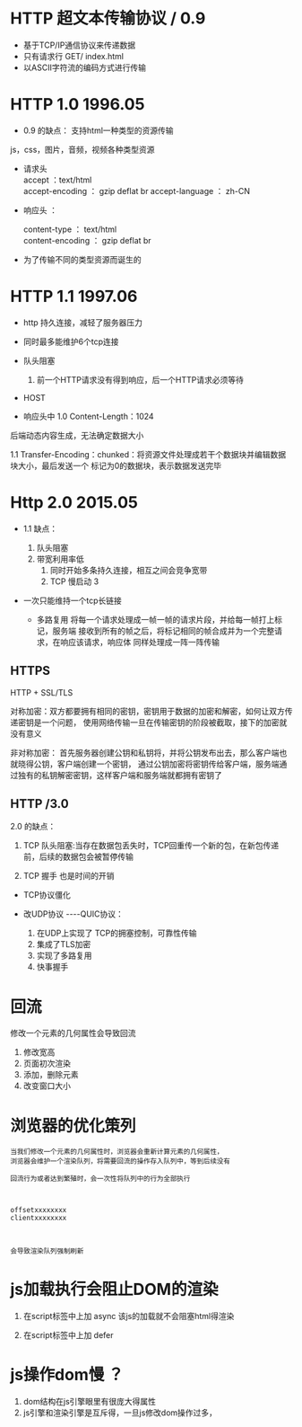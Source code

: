 # HTTP  超文本传输协议  / 0.9

- 基于TCP/IP通信协议来传递数据
- 只有请求行  GET/ index.html 
- 以ASCII字符流的编码方式进行传输  

# HTTP 1.0  1996.05

- 0.9 的缺点： 支持html一种类型的资源传输  


js，css，图片，音频，视频各种类型资源  

- 请求头   
  accept ：text/html  
  accept-encoding  ： gzip  deflat  br 
  accept-language  ： zh-CN   


- 响应头   ：

  content-type  ： text/html  
  content-encoding  ： gzip  deflat  br



- 为了传输不同的类型资源而诞生的



# HTTP 1.1  1997.06


- http 持久连接，减轻了服务器压力

- 同时最多能维护6个tcp连接

- 队头阻塞
  1. 前一个HTTP请求没有得到响应，后一个HTTP请求必须等待
  
- HOST
   
   
- 响应头中 
 1.0    Content-Length：1024


 后端动态内容生成，无法确定数据大小


 1.1    Transfer-Encoding：chunked：将资源文件处理成若干个数据块并编辑数据块大小，最后发送一个
      标记为0的数据块，表示数据发送完毕









# Http 2.0  2015.05

- 1.1 缺点：
  1. 队头阻塞
  2. 带宽利用率低
     1) 同时开始多条持久连接，相互之间会竞争宽带
     2) TCP 慢启动
     3   


- 一次只能维持一个tcp长链接

  - 多路复用
  将每一个请求处理成一帧一帧的请求片段，并给每一帧打上标记，服务端
  接收到所有的帧之后，将标记相同的帧合成并为一个完整请求，在响应该请求，响应体 
  同样处理成一阵一阵传输 


## HTTPS

HTTP + SSL/TLS

对称加密：双方都要拥有相同的密钥，密钥用于数据的加密和解密，如何让双方传递密钥是一个问题，
使用网络传输一旦在传输密钥的阶段被截取，接下的加密就没有意义

非对称加密：
  首先服务器创建公钥和私钥将，并将公钥发布出去，那么客户端也就晓得公钥，客户端创建一个密钥，
  通过公钥加密将密钥传给客户端，服务端通过独有的私钥解密密钥，这样客户端和服务端就都拥有密钥了




## HTTP /3.0

  2.0 的缺点：
  1.   TCP 队头阻塞:当存在数据包丢失时，TCP回重传一个新的包，在新包传递前，后续的数据包会被暂停传输

  2. TCP 握手 也是时间的开销

  
- TCP协议僵化   

   

- 改UDP协议  ----QUIC协议：
    1. 在UDP上实现了 TCP的拥塞控制，可靠性传输 
    2. 集成了TLS加密
    3. 实现了多路复用
    4. 快事握手  



    





# 回流
  修改一个元素的几何属性会导致回流
  1. 修改宽高
  2. 页面初次渲染
  3. 添加，删除元素
  4. 改变窗口大小  

  # 浏览器的优化策列

    当我们修改一个元素的几何属性时，浏览器会重新计算元素的几何属性，
    浏览器会维护一个渲染队列，将需要回流的操作存入队列中，等到后续没有

    回流行为或者达到繁殖时，会一次性将队列中的行为全部执行



    offsetxxxxxxxx
    clientxxxxxxxx
    


    会导致渲染队列强制刷新


  # js加载执行会阻止DOM的渲染
   1. 在script标签中上加   async 该js的加载就不会阻塞html得渲染  

   2. 在script标签中上加 defer 



   # js操作dom慢 ？

   1. dom结构在js引擎眼里有很庞大得属性
   2. js引擎和渲染引擎是互斥得，一旦js修改dom操作过多，


   
  